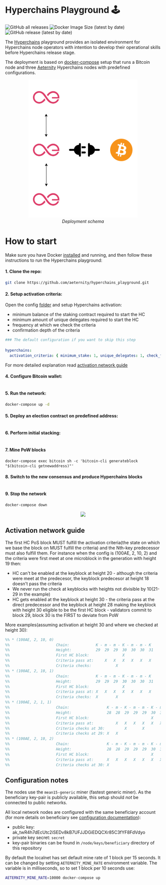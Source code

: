 # Hyperchains Playground 🕹️

![GitHub all releases](https://img.shields.io/github/downloads/aeternity/hyperchains_privatenet/total) ![Docker Image Size (latest by date)](https://img.shields.io/docker/image-size/aeternity/aeternity) ![GitHub release (latest by date)](https://img.shields.io/github/v/release/aeternity/hyperchains_privatenet)

The [Hyperchains](https://github.com/aeternity/hyperchains-whitepaper) playground provides an isolated environment for Hyperchains node operators with intention to develop their operational skills before Hyperchains release stage.

The deployment is based on [docker-compose](https://docs.docker.com/compose/) setup that runs a Bitcoin node and three [Aeternity](https://github.com/aeternity/aeternity) Hyperchains nodes with predefined configurations.

<p align="center">
  <img src="docs/images/Setup.png" title="hover text">
    <br>
    <em>Deployment schema</em>
</p>

# How to start

Make sure you have Docker [installed](https://docs.docker.com/engine/install/) and running, and then follow these instructions to run the Hyperchains playground:

#### 1. Clone the repo:
```bash
git clone https://github.com/aeternity/hyperchains_playground.git
```

#### 2. Setup activation criteria:

Open the config [folder](https://github.com/aeternity/hyperchains_playground/tree/master/config/aeternity) and setup Hyperchains activation:

- minimum balance of the staking contract required to start the HC
- minimum amount of unique delegates required to start the HC
- frequency at which we check the criteria
- confirmation depth of the criteria
 
```yaml
### The default configuration if you want to skip this step

hyperchains:
  activation_criteria: { minimum_stake: 1, unique_delegates: 1, check_frequency: 1, confirmation_depth: 0}
```

For more detailed explanation read [activation network guide](#activation-network-guide)

#### 4. Configure Bitcoin wallet:
```
```

#### 5. Run the network:
```bash
docker-compose up -d
```

#### 5. Deploy an election contract on predefined address:

```
```

#### 6. Perform initial stacking:

```
```

#### 7. Mine PoW blocks
```
docker-compose exec bitcoin sh -c 'bitcoin-cli generateblock "$(bitcoin-cli getnewaddress)"'
```

#### 8. Switch to the new consensus and produce Hyperchains blocks
```
```

#### 9. Stop the network
```bash
docker-compose down
```

<p align="center">
  <img src="docs/images/Playground.gif">
</p>


## Activation network guide

The first HC PoS block MUST fulfill the activation criteria(the state on which we base the block on MUST fulfill the criteria) and the Nth-key predecessor must also fulfill them.
For instance when the config is (100AE, 2, 10, 2) and the criteria were first meet at one microblock in the generation with height 19 then:

- HC can't be enabled at the keyblock at height 20 - although the criteria were meet at the predecesor, the keyblock predecesor at height 18 doesn't pass the criteria
- We never run the check at keyblocks with heights not divisible by 10(21-29 in the example) 
- HC gets enabled at the keyblock at height 30 - the criteria pass at the direct predecessor and the keyblock at height 28 making the keyblock with height 30 eligible to be the first HC block - validators commit to block 29, block 30 is the FIRST to deviate from PoW

More examples(assuming activation at height 30 and where we checked at height 30):

```erlang
%% * (100AE, 2, 10, 0)
%%                     Chain:            K - m - m - K - m - m - K
%%                     Height:           29  29  29  30  30  30  31
%%                     First HC block:               X
%%                     Criteria pass at:     X   X   X   X   X   X
%%                     Criteria checks:           X
%% * (100AE, 2, 10, 1)
%%                     Chain:            K - m - m - K - m - m - K
%%                     Height:           29  29  29  30  30  30  31
%%                     First HC block:               X
%%                     Criteria pass at: X   X   X   X   X   X   X
%%                     Criteria checks:  X        X
%% * (100AE, 2, 1, 1)
%%                     Chain:                 K - m - K - m - m - K - m - m - K
%%                     Height:                28  28  29  29  29  30  30  30  31
%%                     First HC block:                            X
%%                     Criteria pass at:          X   X   X   X   X   X   X   X
%%                     Criteria checks at 30:         X       X
%%                     Criteria checks at 29: X   X
%% * (100AE, 2, 10, 2)
%%                     Chain:                 K - m - K - m - m - K - m - m - K
%%                     Height:                28  28  29  29  29  30  30  30  31
%%                     First HC block:                            X
%%                     Criteria pass at:      X   X   X   X   X   X   X   X   X
%%                     Criteria checks at 30: X         
```


## Configuration notes

The nodes use the `mean15-generic` miner (fastest generic miner).
As the beneficiary key-pair is publicly available, this setup should *not* be connected to public networks.

All local network nodes are configured with the same beneficiary account (for more details on beneficiary see [configuration documentation](https://github.com/aeternity/aeternity/blob/master/docs/configuration.md#beneficiary-account)):
- public key: ak_twR4h7dEcUtc2iSEDv8kB7UFJJDGiEDQCXr85C3fYF8FdVdyo
- private key secret: `secret`
- key-pair binaries can be found in `/node/keys/beneficiary` directory of this repository

By default the localnet has set default mine rate of 1 block per 15 seconds.
It can be changed by setting `AETERNITY_MINE_RATE` environment variable.
The variable is in milliseconds, so to set 1 block per 10 seconds use:

```bash
AETERNITY_MINE_RATE=10000 docker-compose up
```
